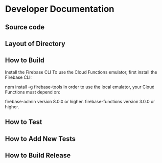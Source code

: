 # Developer Documentation

## Source code


## Layout of Directory

## How to Build

Install the Firebase CLI
To use the Cloud Functions emulator, first install the Firebase CLI:


npm install -g firebase-tools
In order to use the local emulator, your Cloud Functions must depend on:

firebase-admin version 8.0.0 or higher.
firebase-functions version 3.0.0 or higher.

## How to Test

## How to Add New Tests

## How to Build Release
